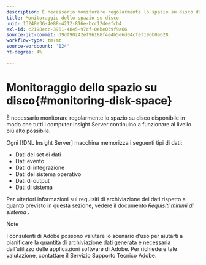```yaml
---
description: È necessario monitorare regolarmente lo spazio su disco disponibile in modo che tutti i computer Insight Server continuino a funzionare al livello più alto possibile.
title: Monitoraggio dello spazio su disco
uuid: 13248e36-4e88-4212-816e-bcc12deefcb4
exl-id: c2198edc-3961-4845-97cf-0ebe039f9a66
source-git-commit: d9df90242ef96188f4e4b5e6d04cfef196b0a628
workflow-type: tm+mt
source-wordcount: '124'
ht-degree: 4%

---
```


# Monitoraggio dello spazio su disco{#monitoring-disk-space}

È necessario monitorare regolarmente lo spazio su disco disponibile in modo che tutti i computer Insight Server continuino a funzionare al livello più alto possibile.

Ogni [!DNL Insight Server] macchina memorizza i seguenti tipi di dati:

* Dati del set di dati
* Dati evento
* Dati di integrazione
* Dati del sistema operativo
* Dati di output
* Dati di sistema

Per ulteriori informazioni sui requisiti di archiviazione dei dati rispetto a quanto previsto in questa sezione, vedere il documento *Requisiti minimi di sistema* .

>[!NOTE]
>
>I consulenti di Adobe possono valutare lo scenario d’uso per aiutarti a pianificare la quantità di archiviazione dati generata e necessaria dall’utilizzo delle applicazioni software di Adobe. Per richiedere tale valutazione, contattare il Servizio Supporto Tecnico Adobe.
